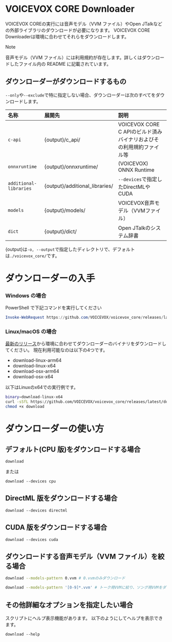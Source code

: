 # VOICEVOX CORE Downloader
VOICEVOX COREの実行には音声モデル（VVM ファイル）やOpen JTalkなどの外部ライブラリのダウンロードが必要になります。
VOICEVOX CORE Downloaderは環境に合わせてそれらをダウンロードします。

> [!NOTE]
> 音声モデル（VVM ファイル）には利用規約が存在します。詳しくはダウンロードしたファイル内の README に記載されています。

## ダウンローダーがダウンロードするもの

`--only`や`--exclude`で特に指定しない場合、ダウンローダーは次のすべてをダウンロードします。

| 名称 | 展開先 | 説明 |
| :- | :- | :- |
| `c-api` | {output}/c_api/ | VOICEVOX CORE C APIのビルド済みバイナリおよびその利用規約ファイル等 |
| `onnxruntime` | {output}/onnxruntime/ | (VOICEVOX) ONNX Runtime |
| `additional-libraries` | {output}/additional_libraries/ | `--devices`で指定したDirectMLやCUDA |
| `models` | {output}/models/ | VOICEVOX音声モデル（VVMファイル） |
| `dict` | {output}/dict/ | Open JTalkのシステム辞書 |

{output}は`-o, --output`で指定したディレクトリで、デフォルトは`./voicevox_core/`です。

# ダウンローダーの入手

### Windows の場合

PowerShell で下記コマンドを実行してください

```PowerShell
Invoke-WebRequest https://github.com/VOICEVOX/voicevox_core/releases/latest/download/download-windows-x64.exe -OutFile ./download.exe
```

### Linux/macOS の場合

[最新のリリース](https://github.com/VOICEVOX/voicevox_core/releases/latest)から環境に合わせてダウンローダーのバイナリをダウンロードしてください。
現在利用可能なのは以下の4つです。

* download-linux-arm64
* download-linux-x64
* download-osx-arm64
* download-osx-x64

以下はLinuxのx64での実行例です。

```bash
binary=download-linux-x64
curl -sSfL https://github.com/VOICEVOX/voicevox_core/releases/latest/download/${binary} -o download
chmod +x download
```

# ダウンローダーの使い方


<a id="default"></a>
<a id="cpu"></a>

## デフォルト(CPU 版)をダウンロードする場合


```
download
```

または

```
download --devices cpu
```

<a id="directml"></a>

## DirectML 版をダウンロードする場合

```
download --devices directml
```

<a id="cuda"></a>

## CUDA 版をダウンロードする場合

```
download --devices cuda
```

<a id="models-pattern"></a>

## ダウンロードする音声モデル（VVM ファイル）を絞る場合

```bash
download --models-pattern 0.vvm # 0.vvmのみダウンロード
```

```bash
download --models-pattern '[0-9]*.vvm' # トーク用VVMに絞り、ソング用VVMをダウンロードしないように
```

<a id="help"></a>

## その他詳細なオプションを指定したい場合

スクリプトにヘルプ表示機能があります。
以下のようにしてヘルプを表示できます。

```
download --help
```
